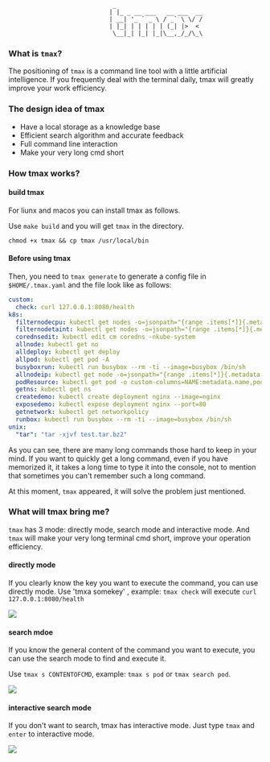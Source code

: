                                  _
                                | |_ _ __ ___   __ ___  __
                                | __| '_ ` _ \ / _` \ \/ /
                                | |_| | | | | | (_| |>  <
                                 \__|_| |_| |_|\__,_/_/\_\

### What is `tmax`?

The positioning of `tmax` is a command line tool with a little artificial intelligence. 
If you frequently deal with the terminal daily, tmax will greatly improve your work efficiency.

### The design idea of tmax

- Have a local storage as a knowledge base
- Efficient search algorithm and accurate feedback
- Full command line interaction
- Make your very long cmd short

### How tmax works?

#### build tmax

For liunx and macos you can install tmax as follows.

Use `make build` and you will get `tmax` in the directory.

``
chmod +x tmax && cp tmax /usr/local/bin
``

#### Before using tmax
Then, you need to `tmax generate` to generate a config file in `$HOME/.tmax.yaml` and the file look like as follows:
```yaml
custom:
  check: curl 127.0.0.1:8080/health
k8s:
  filternodecpu: kubectl get nodes -o=jsonpath="{range .items[*]}{.metadata.name}{'\t'}{.status.capacity.cpu}{'\t'}{.status.capacity.memory}{'\n'}{end}"
  filternodetaint: kubectl get nodes -o=jsonpath="{range .items[*]}{.metadata.name}{'\t'}{.spec.taints[*].key}{'\n'}{end}"
  corednsedit: kubectl edit cm coredns -nkube-system
  allnode: kubectl get no
  alldeploy: kubectl get deploy
  allpod: kubectl get pod -A
  busyboxrun: kubectl run busybox --rm -ti --image=busybox /bin/sh
  allnodeip: kubectl get node -o=jsonpath="{range .items[*]}{.metadata.name}{'\t'}{.status.addresses[0].address}{'\n'}{end}"
  podResource: kubectl get pod -o custom-columns=NAME:metadata.name,podIP:status.podIP,hostIp:spec.containers[0].resources
  getns: kubectl get ns
  createdemo: kubectl create deployment nginx --image=nginx
  exposedemo: kubectl expose deployment nginx --port=80
  getnetwork: kubectl get networkpolicy
  runbox: kubectl run busybox --rm -ti --image=busybox /bin/sh
unix:
  "tar": "tar -xjvf test.tar.bz2"

```
As you can see, there are many long commands those hard to keep in your mind. 
If you want to quickly get a long command, even if you have memorized it, it takes a long time to type it into the console, 
not to mention that sometimes you can't remember such a long command.

At this moment, `tmax` appeared, it will solve the problem just mentioned.


### What will tmax bring me?

`tmax` has 3 mode: directly mode, search mode and interactive mode. And `tmax` will make your very long terminal cmd short, improve your operation efficiency.

#### directly mode
If you clearly know the key you want to execute the command, you can use directly mode.
Use 'tmxa somekey' , example: `tmax check` will execute `curl 127.0.0.1:8080/health`

![](https://media.giphy.com/media/RDo2WcJkTC0FKRN90B/giphy.gif)


#### search mdoe

If you know the general content of the command you want to execute, 
you can use the search mode to find and execute it.

Use `tmax s CONTENTOFCMD`, example: `tmax s pod` or `tmax search pod`.

![](https://media.giphy.com/media/35GSDu1daAo1Tnox6w/giphy.gif)

#### interactive search mode
If you don't want to search, tmax has interactive mode.
Just type `tmax` and `enter` to interactive mode.

![](https://media.giphy.com/media/LKvKeVYj3FinUeiwlu/giphy.gif)
